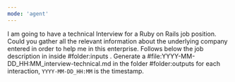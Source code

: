 ```yaml
---
mode: 'agent'
---
```

I am going to have a technical Interview for a Ruby on Rails job position. Could you gather all the relevant information about the underlying company entered in order to help me in this enterprise. Follows below the job description in inside #folder:inputs .  Generate a #file:YYYY-MM-DD_HH:MM_interview-technical.md in the folder #folder:outputs for each interaction, `YYYY-MM-DD_HH:MM` is the timestamp.